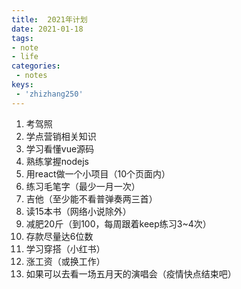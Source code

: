 ```yaml
---
title:  2021年计划
date: 2021-01-18
tags:
- note
- life
categories: 
 - notes
keys:
 - 'zhizhang250'
---
```


<ol>
    <li>考驾照</li>
    <li>学点营销相关知识</li>
    <li>学习看懂vue源码</li>
    <li>熟练掌握nodejs</li>
    <li>用react做一个小项目（10个页面内）</li>
    <li>练习毛笔字（最少一月一次）</li>
    <li>吉他（至少能不看普弹奏两三首）</li>
    <li>读15本书（网络小说除外）</li>
    <li>减肥20斤（到100，每周跟着keep练习3~4次）</li>
    <li>存款尽量达6位数</li>
    <li>学习穿搭（小红书）</li>
    <li>涨工资（或换工作）</li>
    <li>如果可以去看一场五月天的演唱会（疫情快点结束吧）</li>
</ol>

